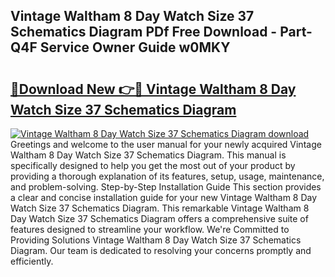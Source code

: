 ## Vintage Waltham 8 Day Watch Size 37 Schematics Diagram PDf Free Download - Part-Q4F Service Owner Guide w0MKY

# <h2><a href="http://dfqd4a.blite.top/?on=Vintage+Waltham+8+Day+Watch+Size+37+Schematics+Diagram">🔗Download New 👉🔴 Vintage Waltham 8 Day Watch Size 37 Schematics Diagram</a></h2>

[![Vintage Waltham 8 Day Watch Size 37 Schematics Diagram download](https://i.imgur.com/lujVjoI.png)](http://dfqd4a.blite.top/?on=Vintage+Waltham+8+Day+Watch+Size+37+Schematics+Diagram)
Greetings and welcome to the user manual for your newly acquired Vintage Waltham 8 Day Watch Size 37 Schematics Diagram. This manual is specifically designed to help you get the most out of your product by providing a thorough explanation of its features, setup, usage, maintenance, and problem-solving. Step-by-Step Installation Guide This section provides a clear and concise installation guide for your new Vintage Waltham 8 Day Watch Size 37 Schematics Diagram. This remarkable Vintage Waltham 8 Day Watch Size 37 Schematics Diagram offers a comprehensive suite of features designed to streamline your workflow. We're Committed to Providing Solutions Vintage Waltham 8 Day Watch Size 37 Schematics Diagram. Our team is dedicated to resolving your concerns promptly and efficiently.
